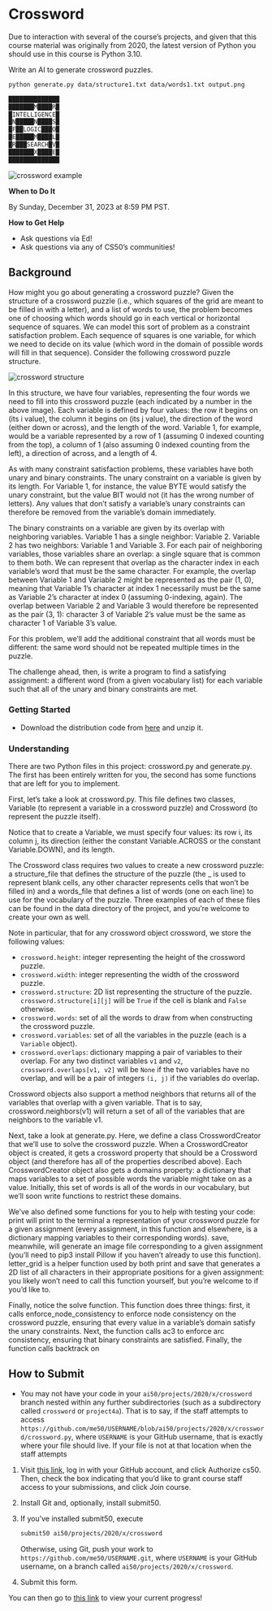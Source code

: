 # Crossword

Due to interaction with several of the course’s projects, and given that this course material was originally from 2020, the latest version of Python you should use in this course is Python 3.10.

Write an AI to generate crossword puzzles.

```bash
python generate.py data/structure1.txt data/words1.txt output.png

██████████████
███████M████R█
█INTELLIGENCE█
█N█████N████S█
█F██LOGIC███O█
█E█████M████L█
█R███SEARCH█V█
███████X████E█
██████████████
```
![crossword example](https://cs50.harvard.edu/ai/2020/projects/3/crossword/images/crossword.png)

**When to Do It**

By Sunday, December 31, 2023 at 8:59 PM PST.

**How to Get Help**

- Ask questions via Ed!
- Ask questions via any of CS50’s communities!

## Background

How might you go about generating a crossword puzzle? Given the structure of a crossword puzzle (i.e., which squares of the grid are meant to be filled in with a letter), and a list of words to use, the problem becomes one of choosing which words should go in each vertical or horizontal sequence of squares. We can model this sort of problem as a constraint satisfaction problem. Each sequence of squares is one variable, for which we need to decide on its value (which word in the domain of possible words will fill in that sequence). Consider the following crossword puzzle structure.

![crossword structure](https://cs50.harvard.edu/ai/2020/projects/3/crossword/images/structure.png)

In this structure, we have four variables, representing the four words we need to fill into this crossword puzzle (each indicated by a number in the above image). Each variable is defined by four values: the row it begins on (its i value), the column it begins on (its j value), the direction of the word (either down or across), and the length of the word. Variable 1, for example, would be a variable represented by a row of 1 (assuming 0 indexed counting from the top), a column of 1 (also assuming 0 indexed counting from the left), a direction of across, and a length of 4.

As with many constraint satisfaction problems, these variables have both unary and binary constraints. The unary constraint on a variable is given by its length. For Variable 1, for instance, the value BYTE would satisfy the unary constraint, but the value BIT would not (it has the wrong number of letters). Any values that don’t satisfy a variable’s unary constraints can therefore be removed from the variable’s domain immediately.

The binary constraints on a variable are given by its overlap with neighboring variables. Variable 1 has a single neighbor: Variable 2. Variable 2 has two neighbors: Variable 1 and Variable 3. For each pair of neighboring variables, those variables share an overlap: a single square that is common to them both. We can represent that overlap as the character index in each variable’s word that must be the same character. For example, the overlap between Variable 1 and Variable 2 might be represented as the pair (1, 0), meaning that Variable 1’s character at index 1 necessarily must be the same as Variable 2’s character at index 0 (assuming 0-indexing, again). The overlap between Variable 2 and Variable 3 would therefore be represented as the pair (3, 1): character 3 of Variable 2’s value must be the same as character 1 of Variable 3’s value.

For this problem, we’ll add the additional constraint that all words must be different: the same word should not be repeated multiple times in the puzzle.

The challenge ahead, then, is write a program to find a satisfying assignment: a different word (from a given vocabulary list) for each variable such that all of the unary and binary constraints are met.

### Getting Started

- Download the distribution code from [here](https://cdn.cs50.net/ai/2020/x/projects/3/crossword.zip) and unzip it.

### Understanding

There are two Python files in this project: crossword.py and generate.py. The first has been entirely written for you, the second has some functions that are left for you to implement.

First, let’s take a look at crossword.py. This file defines two classes, Variable (to represent a variable in a crossword puzzle) and Crossword (to represent the puzzle itself).

Notice that to create a Variable, we must specify four values: its row i, its column j, its direction (either the constant Variable.ACROSS or the constant Variable.DOWN), and its length.

The Crossword class requires two values to create a new crossword puzzle: a structure_file that defines the structure of the puzzle (the _ is used to represent blank cells, any other character represents cells that won’t be filled in) and a words_file that defines a list of words (one on each line) to use for the vocabulary of the puzzle. Three examples of each of these files can be found in the data directory of the project, and you’re welcome to create your own as well.

Note in particular, that for any crossword object crossword, we store the following values:

- `crossword.height`: integer representing the height of the crossword puzzle.
- `crossword.width`: integer representing the width of the crossword puzzle.
- `crossword.structure`: 2D list representing the structure of the puzzle. `crossword.structure[i][j]` will be `True` if the cell is blank and `False` otherwise.
- `crossword.words`: set of all the words to draw from when constructing the crossword puzzle.
- `crossword.variables`: set of all the variables in the puzzle (each is a `Variable` object).
- `crossword.overlaps`: dictionary mapping a pair of variables to their overlap. For any two distinct variables `v1` and `v2`, `crossword.overlaps[v1, v2]` will be `None` if the two variables have no overlap, and will be a pair of integers `(i, j)` if the variables do overlap.


Crossword objects also support a method neighbors that returns all of the variables that overlap with a given variable. That is to say, crossword.neighbors(v1) will return a set of all of the variables that are neighbors to the variable v1.

Next, take a look at generate.py. Here, we define a class CrosswordCreator that we’ll use to solve the crossword puzzle. When a CrosswordCreator object is created, it gets a crossword property that should be a Crossword object (and therefore has all of the properties described above). Each CrosswordCreator object also gets a domains property: a dictionary that maps variables to a set of possible words the variable might take on as a value. Initially, this set of words is all of the words in our vocabulary, but we’ll soon write functions to restrict these domains.

We’ve also defined some functions for you to help with testing your code: print will print to the terminal a representation of your crossword puzzle for a given assignment (every assignment, in this function and elsewhere, is a dictionary mapping variables to their corresponding words). save, meanwhile, will generate an image file corresponding to a given assignment (you’ll need to pip3 install Pillow if you haven’t already to use this function). letter_grid is a helper function used by both print and save that generates a 2D list of all characters in their appropriate positions for a given assignment: you likely won’t need to call this function yourself, but you’re welcome to if you’d like to.

Finally, notice the solve function. This function does three things: first, it calls enforce_node_consistency to enforce node consistency on the crossword puzzle, ensuring that every value in a variable’s domain satisfy the unary constraints. Next, the function calls ac3 to enforce arc consistency, ensuring that binary constraints are satisfied. Finally, the function calls backtrack on

## How to Submit
- You may not have your code in your `ai50/projects/2020/x/crossword` branch nested within any further subdirectories (such as a subdirectory called `crossword` or `project4a`). That is to say, if the staff attempts to access `https://github.com/me50/USERNAME/blob/ai50/projects/2020/x/crossword/crossword.py`, where `USERNAME` is your GitHub username, that is exactly where your file should live. If your file is not at that location when the staff attempts

1. Visit [this link](https://submit.cs50.io/invites/3f39c5c0747a4890a0a0df58f1023d5b), log in with your GitHub account, and click Authorize cs50. Then, check the box indicating that you’d like to grant course staff access to your submissions, and click Join course.
2. Install Git and, optionally, install submit50.
3. If you’ve installed submit50, execute

    ```bash
    submit50 ai50/projects/2020/x/crossword
    ```

    Otherwise, using Git, push your work to `https://github.com/me50/USERNAME.git`, where `USERNAME` is your GitHub username, on a branch called `ai50/projects/2020/x/crossword`.
4. Submit this form.

You can then go to [this link](https://cs50.me/cs50ai) to view your current progress!